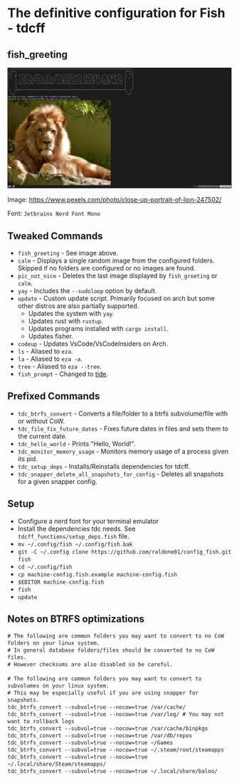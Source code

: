 # The definitive configuration for Fish - tdcff

## fish_greeting

![Fish Greeting](fish_greeting.png)

Image: https://www.pexels.com/photo/close-up-portrait-of-lion-247502/

Font: `Jetbrains Nerd Font Mono`

## Tweaked Commands
* `fish_greeting` - See image above.
* `calm` - Displays a single random image from the configured folders.
  Skipped if no folders are configured or no images are found.
* `pic_not_nice` - Deletes the last image displayed by `fish_greeting` or `calm`.
* `yay` - Includes the `--sudoloop` option by default.
* `update` - Custom update script. Primarily focused on arch but some other distros are also partially supported.
  * Updates the system with `yay`.
  * Updates rust with `rustup`.
  * Updates programs installed with `cargo install`.
  * Updates fisher.
* `codeup` - Updates VsCode/VsCodeInsiders on Arch.
* `ls` - Aliased to `eza`.
* `la` - Aliased to `eza -a`.
* `tree` - Aliased to `eza --tree`.
* `fish_prompt` - Changed to [tide](https://github.com/IlanCosman/tide).
## Prefixed Commands
* `tdc_btrfs_convert` - Converts a file/folder to a btrfs subvolume/file with or without CoW.
* `tdc_file_fix_future_dates` - Fixes future dates in files and sets them to the current date.
* `tdc_hello_world` - Prints "Hello, World!".
* `tdc_monitor_memory_usage` - Monitors memory usage of a process given its pid.
* `tdc_setup_deps` - Installs/Reinstalls dependencies for tdcff.
* `tdc_snapper_delete_all_snapshots_for_config` - Deletes all snapshots for a given snapper config.

## Setup

* Configure a nerd font for your terminal emulator
* Install the dependencies tdc needs. See `tdcff_functions/setup_deps.fish` file.
* `mv ~/.config/fish ~/.config/fish.bak`
* `git -C ~/.config clone https://github.com/raldone01/config_fish.git fish`
* `cd ~/.config/fish`
* `cp machine-config.fish.example machine-config.fish`
* `$EDITOR machine-config.fish`
* `fish`
* `update`

## Notes on BTRFS optimizations

```fish
# The following are common folders you may want to convert to no CoW folders on your linux system.
# In general database folders/files should be converted to no CoW files.
# However checksums are also disabled so be careful.

# The following are common folders you may want to convert to subvolumes on your linux system.
# This may be especially useful if you are using snapper for snapshots.
tdc_btrfs_convert --subvol=true --nocow=true /var/cache/
tdc_btrfs_convert --subvol=true --nocow=true /var/log/ # You may not want to rollback logs
tdc_btrfs_convert --subvol=true --nocow=true /var/cache/binpkgs
tdc_btrfs_convert --subvol=true --nocow=true /var/db/repos
tdc_btrfs_convert --subvol=true --nocow=true ~/Games
tdc_btrfs_convert --subvol=true --nocow=true ~/.steam/root/steamapps
tdc_btrfs_convert --subvol=true --nocow=true ~/.local/share/Steam/steamapps/
tdc_btrfs_convert --subvol=true --nocow=true ~/.local/share/baloo/
```
